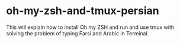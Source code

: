 # oh-my-zsh-and-tmux-persian
This will explain how to install Oh my ZSH and run and use tmux with solving the problem of typing Farsi and Arabic in Terminal.
